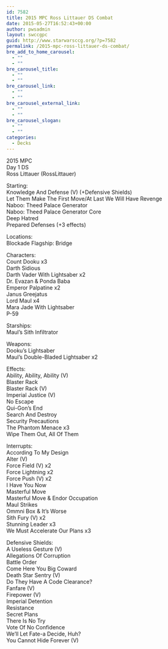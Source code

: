 ```yaml
---
id: 7582
title: 2015 MPC Ross Littauer DS Combat
date: 2015-05-27T16:52:43+00:00
author: pwsadmin
layout: swccgpc
guid: http://www.starwarsccg.org/?p=7582
permalink: /2015-mpc-ross-littauer-ds-combat/
bre_add_to_home_carousel:
  - ""
  - ""
bre_carousel_title:
  - ""
  - ""
bre_carousel_link:
  - ""
  - ""
bre_carousel_external_link:
  - ""
  - ""
bre_carousel_slogan:
  - ""
  - ""
categories:
  - Decks
---
```

2015 MPC  
Day 1 DS  
Ross Littauer (RossLittauer)

Starting:  
Knowledge And Defense (V) (+Defensive Shields)  
Let Them Make The First Move/At Last We Will Have Revenge  
Naboo: Theed Palace Generator  
Naboo: Theed Palace Generator Core  
Deep Hatred  
Prepared Defenses (+3 effects)

Locations:  
Blockade Flagship: Bridge

Characters:  
Count Dooku x3  
Darth Sidious  
Darth Vader With Lightsaber x2  
Dr. Evazan & Ponda Baba  
Emperor Palpatine x2  
Janus Greejatus  
Lord Maul x4  
Mara Jade With Lightsaber  
P-59

Starships:  
Maul&#8217;s Sith Infiltrator

Weapons:  
Dooku&#8217;s Lightsaber  
Maul&#8217;s Double-Bladed Lightsaber x2

Effects:  
Ability, Ability, Ability (V)  
Blaster Rack  
Blaster Rack (V)  
Imperial Justice (V)  
No Escape  
Qui-Gon&#8217;s End  
Search And Destroy  
Security Precautions  
The Phantom Menace x3  
Wipe Them Out, All Of Them

Interrupts:  
According To My Design  
Alter (V)  
Force Field (V) x2  
Force Lightning x2  
Force Push (V) x2  
I Have You Now  
Masterful Move  
Masterful Move & Endor Occupation  
Maul Strikes  
Ommni Box & It&#8217;s Worse  
Sith Fury (V) x2  
Stunning Leader x3  
We Must Accelerate Our Plans x3

Defensive Shields:  
A Useless Gesture (V)  
Allegations Of Corruption  
Battle Order  
Come Here You Big Coward  
Death Star Sentry (V)  
Do They Have A Code Clearance?  
Fanfare (V)  
Firepower (V)  
Imperial Detention  
Resistance  
Secret Plans  
There Is No Try  
Vote Of No Confidence  
We&#8217;ll Let Fate-a Decide, Huh?  
You Cannot Hide Forever (V)
